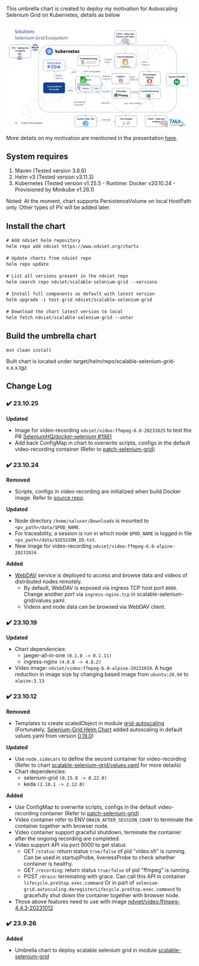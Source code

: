 This umbrella chart is created to deploy my motivation for Autoscaling Selenium Grid on Kubernetes, details as below

![Scalable Grid](docs/central_grid_diagram.png)

More details on my motivation are mentioned in the presentation [here](docs/Topic_Scalable-Parallel-AT_Publish.pdf).

## System requires

1. Maven (Tested version 3.8.6)
2. Helm v3 (Tested version v3.11.3)
3. Kubernetes (Tested version v1.25.5 - Runtime: Docker v20.10.24 - Provisioned by Minikube v1.26.1)

Noted: At the moment, chart supports PersistenceVolume on local HostPath only. Other types of PV will be added later.

## Install the chart

```shell
# Add ndviet helm repository
helm repo add ndviet https://www.ndviet.org/charts

# Update charts from ndviet repo
helm repo update

# List all versions present in the ndviet repo
helm search repo ndviet/scalable-selenium-grid --versions

# Install full components as default with latest version
helm upgrade -i test-grid ndviet/scalable-selenium-grid

# Download the chart latest version to local
helm fetch ndviet/scalable-selenium-grid --untar
```

## Build the umbrella chart

```shell
mvn clean install
```
Built chart is located under target/helm/repo/scalable-selenium-grid-x.x.x.tgz

## Change Log

### :heavy_check_mark: 23.10.25
**Updated**
- Image for video-recording `ndviet/video:ffmpeg-6.0-20231025` to test the PR [SeleniumHQ/docker-selenium #1981](../../../../SeleniumHQ/docker-selenium/pull/1981)
- Add back ConfigMap in chart to overwrite scripts, configs in the default video-recording container (Refer to [patch-selenium-grid](patch-selenium-grid/src/main/resources/patch-selenium-grid/patch/configurations/Video))

### :heavy_check_mark: 23.10.24
**Removed**
- Scripts, configs in video-recording are initialized when build Docker image. Refer to [source repo](../../../docker-selenium/tree/trunk/Video).

**Updated**
- Node directory `/home/seluser/Downloads` is mounted to `<pv_path>/data/$POD_NAME`.
- For traceability, a session is run in which node `$POD_NAME` is logged in file `<pv_path>/data/$SESSION_ID.txt`.
- New image for video-recording `ndviet/video:ffmpeg-6.0-alpine-20231024`.

**Added**
- [WebDAV](../../../test-webdav-docker) service is deployed to access and browse data and videos of distributed nodes remotely.
  - By default, WebDAV is exposed via ingress TCP host port `8080`. Change another port via `ingress-nginx.tcp` in scalable-selenium-grid/values.yaml.
  - Videos and node data can be browsed via WebDAV client.

### :heavy_check_mark: 23.10.19
**Updated**
- Chart dependencies:
  - jaeger-all-in-one ```(0.1.8 -> 0.1.11)```
  - ingress-nginx ```(4.0.6 -> 4.8.2)```
- Video image: `ndviet/video:ffmpeg-6.0-alpine-20231019`. A huge reduction in image size by changing based image from `ubuntu:20.04` to `alpine:3.13`

### :heavy_check_mark: 23.10.12
**Removed**
- Templates to create scaledObject in module [grid-autoscaling](charts/grid-autoscaling/templates) (Fortunately, [Selenium-Grid Helm Chart](charts/selenium-grid/README.md) added autoscaling in default values.yaml from version [0.19.0](https://github.com/SeleniumHQ/docker-selenium/blob/trunk/charts/selenium-grid/CHANGELOG.md#heavy_check_mark-0190))

**Updated**
- Use ```node.sidecars``` to define the second container for video-recording (Refer to chart [scalable-selenium-grid/values.yaml](scalable-selenium-grid/src/main/resources/scalable-selenium-grid/values.yaml) for more details)
- Chart dependencies:
  - selenium-grid ```(0.15.8 -> 0.22.0)```
  - keda ```(2.10.1 -> 2.12.0)```

**Added**
- Use ConfigMap to overwrite scripts, configs in the default video-recording container (Refer to [patch-selenium-grid](patch-selenium-grid/src/main/resources/patch-selenium-grid/patch/configurations/Video))
- Video container refer to ENV ```DRAIN_AFTER_SESSION_COUNT``` to terminate the container together with browser node.
- Video container support graceful shutdown, terminate the container after the ongoing recording are completed.
- Video support API via port 9000 to get status
    * GET ```/status```: return status ```true/false``` of pid "video.sh" is running. Can be used in startupProbe, livenessProbe to check whether container is healthy.
    * GET ```/recording```: return status ```true/false``` of pid "ffmpeg" is running.
    * POST ```/drain```: terminating with grace. Can call this API in container ```lifecycle.preStop.exec.command``` Or in part of ```selenium-grid.autoscaling.deregisterLifecycle.preStop.exec.command``` to gracefully shut down the container together with browser node.
- Those above features need to use with image [ndviet/video:ffmpeg-4.4.3-20231012](https://hub.docker.com/r/ndviet/video)

### :heavy_check_mark: 23.9.26
**Added**
- Umbrella chart to deploy scalable selenium grid in module [scalable-selenium-grid](scalable-selenium-grid)